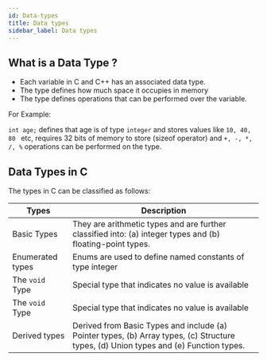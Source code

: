 ```yaml
---
id: Data-types
title: Data types
sidebar_label: Data types
---
```


## What is a Data Type ?

- Each variable in C and C++ has an associated data type. 
- The type defines how much space it occupies in memory
- The type defines operations that can be performed over the variable.

For Example:

`int age;` defines that age is of type `integer` and stores values like `10, 40, 80 ` etc, requires 32 bits of memory to store (sizeof operator) and `+, -, *, /, %` operations can be performed on the type.

## Data Types in C

The types in C can be classified as follows:

| Types | Description |
|--|--|
| Basic Types | They are arithmetic types and are further classified into: (a) integer types and (b) floating-point types. |
| Enumerated types | Enums are used to define named constants of type integer |
| The `void` Type | Special type that indicates no value is available |
| The `void` Type | Special type that indicates no value is available |
| Derived types | Derived from Basic Types and include (a) Pointer types, (b) Array types, (c) Structure types, (d) Union types and (e) Function types. |


